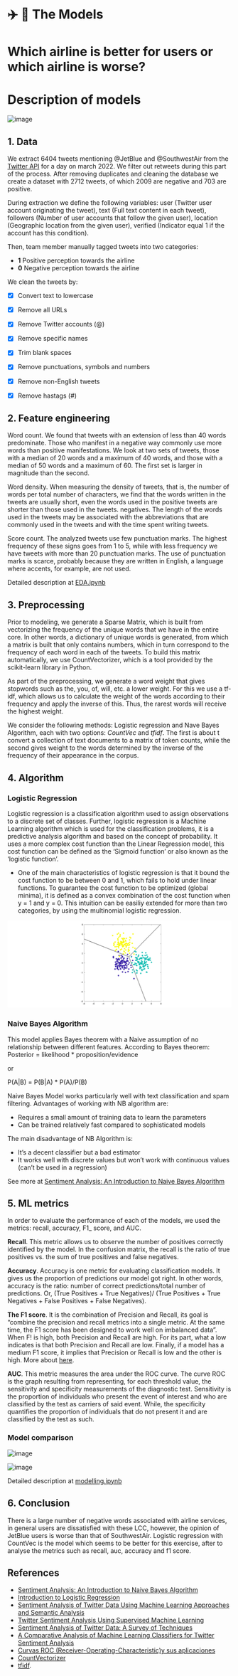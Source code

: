 # :airplane: :seat: The Models 

# Which airline is better for users or which airline is worse?
# Description of models


![image](https://user-images.githubusercontent.com/66652832/165940463-f74da534-19c2-4c4f-94fd-68caa9c408c5.png)


## 1. Data

We extract 6404 tweets mentioning @JetBlue and  @SouthwestAir from the [Twitter API](https://developer.twitter.com/en) for a day on march 2022.  We filter out retweets during this part of the process. After removing duplicates and cleaning the database we create a dataset with 2712 tweets, of which 2009 are negative and 703 are positive. 

During extraction we define the following variables: user (Twitter user account originating the tweet), text (Full text content in each tweet), followers (Number of user accounts that follow the given user), location (Geographic location from the given user), verified (Indicator equal 1 if the account has this condition).

Then,  team member manually tagged tweets into two categories:

* **1** Positive perception towards the airline
* **0** Negative perception towards the airline

We clean the tweets by:

- [x] Convert text to lowercase
- [x] Remove all URLs
- [x] Remove Twitter accounts (@)
- [x] Remove specific names
- [x] Trim blank spaces
- [x] Remove punctuations, symbols and numbers
- [x] Remove non-English tweets
- [x] Remove hastags (#)


## 2. Feature engineering

  Word count. We found that tweets with an extension of less than 40 words predominate. Those who manifest in a negative way commonly use more words than positive manifestations. We look at two sets of tweets, those with a median of 20 words and a maximum of 40 words, and those with a median of 50 words and a maximum of 60. The first set is larger in magnitude than the second.

  Word density. When measuring the density of tweets, that is, the number of words per total number of characters, we find that the words written in the tweets are usually short, even the words used in the positive tweets are shorter than those used in the tweets. negatives. The length of the words used in the tweets may be associated with the abbreviations that are commonly used in the tweets and with the time spent writing tweets.

  Score count. The analyzed tweets use few punctuation marks. The highest frequency of these signs goes from 1 to 5, while with less frequency we have tweets with more than 20 punctuation marks.
The use of punctuation marks is scarce, probably because they are written in English, a language where accents, for example, are not used.

Detailed description at [EDA.ipynb](https://github.com/vserranoc/refactored-waddle/blob/main/model/EDA.ipynb)


## 3. Preprocessing

Prior to modeling, we generate a Sparse Matrix, which is built from vectorizing the frequency of the unique words that we have in the entire core. In other words, a dictionary of unique words is generated, from which a matrix is built that only contains numbers, which in turn correspond to the frequency of each word in each of the tweets. To build this matrix automatically, we use CountVectorizer, which is a tool provided by the scikit-learn library in Python. 

As part of the preprocessing, we generate a word weight that gives stopwords such as the, you, of, will, etc. a lower weight. For this we use a tf-idf, which allows us to calculate the weight of the words according to their frequency and apply the inverse of this. Thus, the rarest words will receive the highest weight. 

We consider the following methods: Logistic regression and Nave Bayes Algorithm, each with two options: *CountVec* and *tfidf*. The first is about t convert a collection of text documents to a matrix of token counts, while the second gives weight to the words determined by the inverse of the frequency of their appearance in the corpus.

## 4. Algorithm

### Logistic Regression

Logistic regression is a classification algorithm used to assign observations to a discrete set of classes. Further, logistic regression is a Machine Learning algorithm which is used for the classification problems, it is a predictive analysis algorithm and based on the concept of probability. It uses a more complex cost function than the Linear Regression model, this cost function can be defined as the ‘Sigmoid function’ or also known as the ‘logistic function’.

* One of the main characteristics of logistic regression is that it bound the cost function to be between 0 and 1, which fails to hold under linear functions. To guarantee the cost function to be optimized (global minima), it is defined as a convex combination of the cost function when y = 1 and y = 0. This intuition can be easiliy extended for more than two categories, by using the multinomial logistic regression. 

<img src="/model/image/ZOnIK.png">

### Naive Bayes Algorithm

This model applies Bayes theorem with a Naive assumption of no relationship between different features. According to Bayes theorem:
Posterior = likelihood * proposition/evidence 

or 

P(A|B) = P(B|A) * P(A)/P(B)

Naive Bayes Model works particularly well with text classification and spam filtering. Advantages of working with NB algorithm are:

* Requires a small amount of training data to learn the parameters
* Can be trained relatively fast compared to sophisticated models

The main disadvantage of NB Algorithm is:

* It’s a decent classifier but a bad estimator
* It works well with discrete values but won’t work with continuous values (can’t be used in a regression)

See more at [Sentiment Analysis: An Introduction to Naive Bayes Algorithm](https://towardsdatascience.com/sentiment-analysis-introduction-to-naive-bayes-algorithm-96831d77ac91)



## 5. ML metrics

In order to evaluate the performance of each of the models, we used the metrics: recall, accuracy, F1_ score, and AUC.

**Recall**. This metric allows us to observe the number of positives correctly identified by the model. In the confusion matrix, the recall is the ratio of true positives vs. the sum of true positives and false negatives.

**Accuracy**. Accuracy is one metric for evaluating classification models. It gives us the proportion of predictions our model got right. In other words, accuracy is the ratio: number of correct predictions/total number of predictions. Or, (True Positives + True Negatives)/ (True Positives + True Negatives + False Positives + False Negatives).

**The F1 score**. It is the combination of Precision and Recall, its goal is “combine the precision and recall metrics into a single metric. At the same time, the F1 score has been designed to work well on imbalanced data”. When F! is high, both Precision and Recall are high. For its part, what a low indicates is that both Precision and Recall are low. Finally, if a model has a medium F1 score, it implies that Precision or Recall is low and the other is high. More about [here](https://towardsdatascience.com/the-f1-score-bec2bbc38aa6).

**AUC**. This metric measures the area under the ROC curve.
The curve ROC is the graph resulting from representing, for each threshold value, the sensitivity and specificity measurements of the diagnostic test. Sensitivity is the proportion of individuals who present the event of interest and who are classified by the test as carriers of said event. While, the specificity quantifies the proportion of individuals that do not present it and are classified by the test as such. 

### Model comparison

![image](https://user-images.githubusercontent.com/66652832/165910915-3715b92c-0ccd-46d8-9b07-8835407a66d9.png)


![image](https://user-images.githubusercontent.com/66652832/165926475-79e37492-4f74-4dcf-aef4-ffc1dcfbfda3.png)

Detailed description at [modelling.ipynb](https://github.com/vserranoc/refactored-waddle/blob/main/model/modelling.ipynb)


## 6. Conclusion 
There is a large number of negative words associated with airline services, in general users are dissatisfied with these LCC, however, the opinion of JetBlue users is worse than that of SouthwestAir.
Logistic regression with CountVec is the model which seems to be better for this exercise, after to analyse the metrics such as recall, auc, accuracy and f1 score.


## References

- [Sentiment Analysis: An Introduction to Naive Bayes Algorithm](https://towardsdatascience.com/sentiment-analysis-introduction-to-naive-bayes-algorithm-96831d77ac91)
- [Introduction to Logistic Regression](https://towardsdatascience.com/introduction-to-logistic-regression-66248243c148)
- [Sentiment Analysis of Twitter Data Using Machine Learning Approaches and Semantic Analysis](file:///C:/Users/valsc/Downloads/16_Sentimentanalysisoftwitterdatausingmachinelearningapproachesandsemanticanalysis.pdf)
- [Twitter Sentiment Analysis Using Supervised Machine Learning](file:///C:/Users/valsc/Downloads/Twitter_Sentiment_Ana_e.Proofing_Springer_NikhilYadav%20(1).pdf)
- [Sentiment Analysis of Twitter Data: A Survey of Techniques](https://arxiv.org/ftp/arxiv/papers/1601/1601.06971.pdf)
- [A Comparative Analysis of Machine Learning Classifiers for Twitter Sentiment Analysis](https://rcs.cic.ipn.mx/2016_110/A%20Comparative%20Analysis%20of%20Machine%20Learning%20Classifiers%20for%20Twitter%20Sentiment%20Analysis.pdf)
- [Curvas ROC (Receiver-Operating-Characteristic)y sus aplicaciones](https://idus.us.es/bitstream/handle/11441/63201/Valle%20Benavides%20Ana%20Roc%C3%ADo%20del%20TFG.pdf?sequence=1&isAllowed=y)
- [CountVectorizer](https://arize.com/blog/what-is-auc/)
- [tfidf](https://www.freecodecamp.org/news/how-to-process-textual-data-using-tf-idf-in-python-cd2bbc0a94a3/).

